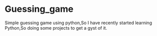 # Guessing_game
Simple guessing game using python,So I have recently started learning Python,So doing some projects to get a gyst of it.
